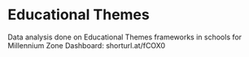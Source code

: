 # Educational Themes
Data analysis done on Educational Themes frameworks in schools for Millennium Zone
Dashboard: shorturl.at/fCOX0
